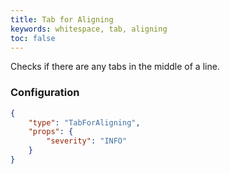 ```yaml
---
title: Tab for Aligning
keywords: whitespace, tab, aligning
toc: false
---
```


Checks if there are any tabs in the middle of a line.

### Configuration

```json
{
    "type": "TabForAligning",
    "props": {
        "severity": "INFO"
    }
}
```
